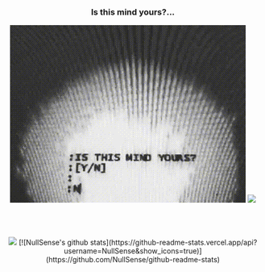 <div align="center">
  <h3>Is this mind yours?...</h3>
  <p align="center">
    <img src="https://github.com/NullSense/NullSense/blob/master/is_this_mind_yours.gif"></img>
    <img src="https://enn9jdor0au0zty.m.pipedream.net"></img>
  </p>
  <br />
  <br />
  <br />
  <img src="https://github-readme-stats.vercel.app/api?username=NullSense&show_icons=true" />
    [![NullSense's github stats](https://github-readme-stats.vercel.app/api?username=NullSense&show_icons=true)](https://github.com/NullSense/github-readme-stats)
</div>
